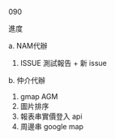 090

進度

a. NAM代辦

1. ISSUE 測試報告 + 新 issue

b. 仲介代辦

1. gmap AGM
2. 圖片排序
3. 報表串實價登入 api
4. 周邊串 google map
